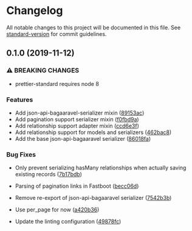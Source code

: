 # Changelog

All notable changes to this project will be documented in this file. See [standard-version](https://github.com/conventional-changelog/standard-version) for commit guidelines.

## 0.1.0 (2019-11-12)


### ⚠ BREAKING CHANGES

* prettier-standard requires node 8

### Features

* Add json-api-bagaaravel-serializer mixin ([89153ac](https://github.com/Bagaar/ember-data-extensions/commit/89153ac088afe0bf560c0a86a746f3892bad5f37))
* Add pagination support serializer mixin ([f0fbd9a](https://github.com/Bagaar/ember-data-extensions/commit/f0fbd9adb21ed54ab9a0e37fc188b73c21db2e99))
* Add relationship support adapter mixin ([ccd6e3f](https://github.com/Bagaar/ember-data-extensions/commit/ccd6e3fb016069277fccb740cef8d6f5dcb31bff))
* Add relationship support for models and serializers ([462bac8](https://github.com/Bagaar/ember-data-extensions/commit/462bac8590c4412f5a2e4eeedd4cd4320a73001a))
* Add the base json-api-bagaaravel serializer ([86018fa](https://github.com/Bagaar/ember-data-extensions/commit/86018fa365adb54412ab7058e00e819b093ad0c9))


### Bug Fixes

* Only prevent serializing hasMany relationships when actually saving existing records ([7b17bdb](https://github.com/Bagaar/ember-data-extensions/commit/7b17bdbf31ba7e8b7cd7b549a4b1a130e1d8be80))
* Parsing of pagination links in Fastboot ([becc06d](https://github.com/Bagaar/ember-data-extensions/commit/becc06d2f5390a55c6f2c16d02fe682f5f26b6ee))
* Remove re-export of json-api-bagaaravel serializer ([7542b3b](https://github.com/Bagaar/ember-data-extensions/commit/7542b3b0c161ac02e4a251360cc2c828b7663590))
* Use per_page for now ([a420b36](https://github.com/Bagaar/ember-data-extensions/commit/a420b367416cda322bc6924b26ae4edcbc7c008e))


* Update the linting configuration ([49878fc](https://github.com/Bagaar/ember-data-extensions/commit/49878fc93fd64a985d48b949926e514304922ef6))
